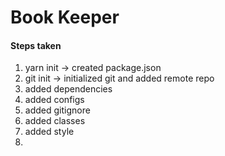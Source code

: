 # Book Keeper
 
#### Steps taken

1. yarn init -> created package.json
2. git init -> initialized git and added remote repo
3. added dependencies
4. added configs
5. added gitignore
6. added classes
7. added style
8. 